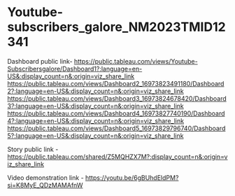 # Youtube-subscribers_galore_NM2023TMID12341

Dashboard public link-  https://public.tableau.com/views/Youtube-Subscribersgalore/Dashboard1?:language=en-US&:display_count=n&:origin=viz_share_link                           
                        https://public.tableau.com/views/Dashboard2_16973823491180/Dashboard2?:language=en-US&:display_count=n&:origin=viz_share_link
                        https://public.tableau.com/views/Dashboard3_16973824678420/Dashboard3?:language=en-US&:display_count=n&:origin=viz_share_link
                        https://public.tableau.com/views/Dashboard4_16973827740190/Dashboard4?:language=en-US&:display_count=n&:origin=viz_share_link 
                        https://public.tableau.com/views/Dashboard5_16973829796740/Dashboard5?:language=en-US&:display_count=n&:origin=viz_share_link

Story public link - https://public.tableau.com/shared/Z5MQHZX7M?:display_count=n&:origin=viz_share_link

Video demonstration link - https://youtu.be/6gBUhdEldPM?si=K8MyE_QDzMAMAfnW
